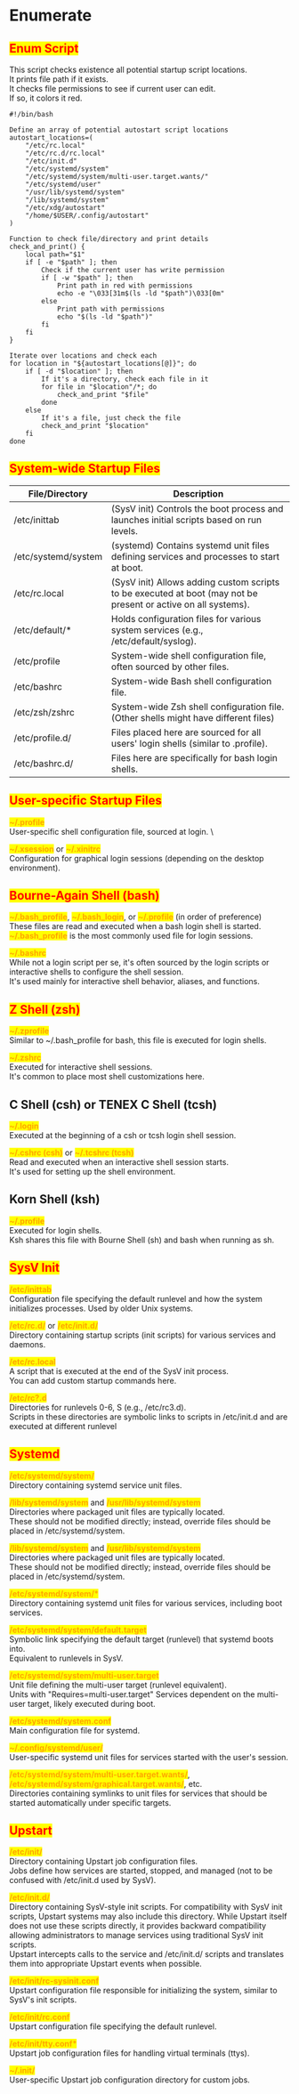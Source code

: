 # Enumerate

## <mark style="color:red;">Enum Script</mark>

This script checks existence all potential startup script locations. \
It prints file path if it exists. \
It checks file permissions to see if current user can edit. \
If so, it colors it red.

```
#!/bin/bash

Define an array of potential autostart script locations
autostart_locations=(
    "/etc/rc.local"
    "/etc/rc.d/rc.local"
    "/etc/init.d"
    "/etc/systemd/system"
    "/etc/systemd/system/multi-user.target.wants/"
    "/etc/systemd/user"
    "/usr/lib/systemd/system"
    "/lib/systemd/system"
    "/etc/xdg/autostart"
    "/home/$USER/.config/autostart"
)

Function to check file/directory and print details
check_and_print() {
    local path="$1"
    if [ -e "$path" ]; then
        Check if the current user has write permission
        if [ -w "$path" ]; then
            Print path in red with permissions
            echo -e "\033[31m$(ls -ld "$path")\033[0m"
        else
            Print path with permissions
            echo "$(ls -ld "$path")"
        fi
    fi
}

Iterate over locations and check each
for location in "${autostart_locations[@]}"; do
    if [ -d "$location" ]; then
        If it's a directory, check each file in it
        for file in "$location"/*; do
            check_and_print "$file"
        done
    else
        If it's a file, just check the file
        check_and_print "$location"
    fi
done
```

## <mark style="color:red;">System-wide Startup Files</mark>

| File/Directory      | Description                                                                                                    |
| ------------------- | -------------------------------------------------------------------------------------------------------------- |
| /etc/inittab        | (SysV init) Controls the boot process and launches initial scripts based on run levels.                        |
| /etc/systemd/system | (systemd) Contains systemd unit files defining services and processes to start at boot.                        |
| /etc/rc.local       | (SysV init) Allows adding custom scripts to be executed at boot (may not be present or active on all systems). |
| /etc/default/\*     | Holds configuration files for various system services (e.g., /etc/default/syslog).                             |
| /etc/profile        | System-wide shell configuration file, often sourced by other files.                                            |
| /etc/bashrc         | System-wide Bash shell configuration file.                                                                     |
| /etc/zsh/zshrc      | System-wide Zsh shell configuration file. (Other shells might have different files)                            |
| /etc/profile.d/     | Files placed here are sourced for all users' login shells (similar to .profile).                               |
| /etc/bashrc.d/      | Files here are specifically for bash login shells.                                                             |

## <mark style="color:red;">User-specific Startup Files</mark>

<mark style="color:orange;">**\~/.profile**</mark>\
User-specific shell configuration file, sourced at login. \


<mark style="color:orange;">**\~/.xsession**</mark> or <mark style="color:orange;">**\~/.xinitrc**</mark>\
Configuration for graphical login sessions (depending on the desktop environment).

## <mark style="color:red;">Bourne-Again Shell (bash)</mark>

<mark style="color:orange;">**\~/.bash\_profile**</mark>, <mark style="color:orange;">**\~/.bash\_login**</mark>, or <mark style="color:orange;">**\~/.profile**</mark> (in order of preference) \
These files are read and executed when a bash login shell is started. \
<mark style="color:orange;">**\~/.bash\_profile**</mark> is the most commonly used file for login sessions.

<mark style="color:orange;">**\~/.bashrc**</mark>\
While not a login script per se, it's often sourced by the login scripts or interactive shells to configure the shell session. \
It's used mainly for interactive shell behavior, aliases, and functions.

## <mark style="color:red;">Z Shell (zsh)</mark>

<mark style="color:orange;">**\~/.zprofile**</mark> \
Similar to \~/.bash\_profile for bash, this file is executed for login shells.

<mark style="color:orange;">**\~/.zshrc**</mark> \
Executed for interactive shell sessions. \
It's common to place most shell customizations here.

## C Shell (csh) or TENEX C Shell (tcsh)

<mark style="color:orange;">**\~/.login**</mark>\
Executed at the beginning of a csh or tcsh login shell session.

<mark style="color:orange;">**\~/.cshrc (csh)**</mark> or <mark style="color:orange;">**\~/.tcshrc (tcsh)**</mark>\
Read and executed when an interactive shell session starts. \
It's used for setting up the shell environment.

## Korn Shell (ksh)

<mark style="color:orange;">**\~/.profile**</mark> \
Executed for login shells. \
Ksh shares this file with Bourne Shell (sh) and bash when running as sh.

## <mark style="color:red;">SysV Init</mark>

<mark style="color:orange;">**/etc/inittab**</mark> \
Configuration file specifying the default runlevel and how the system initializes processes. Used by older Unix systems.

<mark style="color:orange;">**/etc/rc.d/**</mark> or <mark style="color:orange;">**/etc/init.d/**</mark> \
Directory containing startup scripts (init scripts) for various services and daemons.

<mark style="color:orange;">**/etc/rc.local**</mark> \
A script that is executed at the end of the SysV init process. \
You can add custom startup commands here.

<mark style="color:orange;">**/etc/rc?.d**</mark> \
Directories for runlevels 0-6, S (e.g., /etc/rc3.d). \
Scripts in these directories are symbolic links to scripts in /etc/init.d and are executed at different runlevel

## <mark style="color:red;">Systemd</mark>

<mark style="color:orange;">**/etc/systemd/system/**</mark> \
Directory containing systemd service unit files.

<mark style="color:orange;">**/lib/systemd/system**</mark> and <mark style="color:orange;">**/usr/lib/systemd/system**</mark> \
Directories where packaged unit files are typically located. \
These should not be modified directly; instead, override files should be placed in /etc/systemd/system.

<mark style="color:orange;">**/lib/systemd/system**</mark> and <mark style="color:orange;">**/usr/lib/systemd/system**</mark> \
Directories where packaged unit files are typically located. \
These should not be modified directly; instead, override files should be placed in /etc/systemd/system.

<mark style="color:orange;">**/etc/systemd/system/\***</mark> \
Directory containing systemd unit files for various services, including boot services.

<mark style="color:orange;">**/etc/systemd/system/default.target**</mark> \
Symbolic link specifying the default target (runlevel) that systemd boots into. \
Equivalent to runlevels in SysV.

<mark style="color:orange;">**/etc/systemd/system/multi-user.target**</mark> \
Unit file defining the multi-user target (runlevel equivalent). \
Units with "Requires=multi-user.target" Services dependent on the multi-user target, likely executed during boot.

<mark style="color:orange;">**/etc/systemd/system.conf**</mark> \
Main configuration file for systemd.

<mark style="color:orange;">**\~/.config/systemd/user/**</mark> \
User-specific systemd unit files for services started with the user's session.

<mark style="color:orange;">**/etc/systemd/system/multi-user.target.wants/**</mark>, <mark style="color:orange;">**/etc/systemd/system/graphical.target.wants/**</mark>, etc. \
Directories containing symlinks to unit files for services that should be started automatically under specific targets.

## <mark style="color:red;">Upstart</mark>

<mark style="color:orange;">**/etc/init/**</mark>\
Directory containing Upstart job configuration files. \
Jobs define how services are started, stopped, and managed (not to be confused with /etc/init.d used by SysV).

<mark style="color:orange;">**/etc/init.d/**</mark>\
Directory containing SysV-style init scripts. For compatibility with SysV init scripts, Upstart systems may also include this directory. While Upstart itself does not use these scripts directly, it provides backward compatibility allowing administrators to manage services using traditional SysV init scripts. \
Upstart intercepts calls to the service and /etc/init.d/ scripts and translates them into appropriate Upstart events when possible.

<mark style="color:orange;">**/etc/init/rc-sysinit.conf**</mark>\
Upstart configuration file responsible for initializing the system, similar to SysV's init scripts.

<mark style="color:orange;">**/etc/init/rc.conf**</mark>\
Upstart configuration file specifying the default runlevel.

<mark style="color:orange;">**/etc/init/tty.conf\***</mark>\
Upstart job configuration files for handling virtual terminals (ttys).

<mark style="color:orange;">**\~/.init/**</mark>\
User-specific Upstart job configuration directory for custom jobs.
